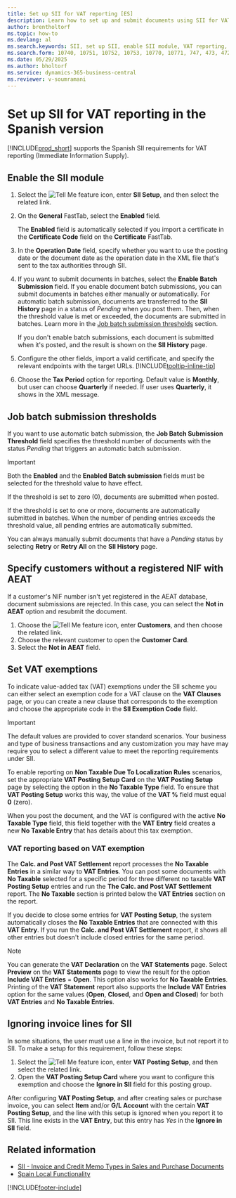 ```yaml
---
title: Set up SII for VAT reporting [ES]
description: Learn how to set up and submit documents using SII for VAT reporting in the Spanish version of Business Central.
author: brentholtorf
ms.topic: how-to
ms.devlang: al
ms.search.keywords: SII, set up SII, enable SII module, VAT reporting, Job batch submission thresholds, Set VAT exemptions, Ignore invoice lines, Spanish version
ms.search.form: 10740, 10751, 10752, 10753, 10770, 10771, 747, 473, 472
ms.date: 05/29/2025
ms.author: bholtorf
ms.service: dynamics-365-business-central
ms.reviewer: v-soumramani
---
```


# Set up SII for VAT reporting in the Spanish version

[!INCLUDE[prod_short](../../includes/prod_short.md)] supports the Spanish SII requirements for VAT reporting (Immediate Information Supply).  

## Enable the SII module

1. Select the ![Tell Me feature](../../media/ui-search/search_small.png "Tell me what you want to do") icon, enter **SII Setup**, and then select the related link.  
1. On the **General** FastTab, select the **Enabled** field.  

   The **Enabled** field is automatically selected if you import a certificate in the **Certificate Code** field on the **Certificate** FastTab.  

1. In the **Operation Date** field, specify whether you want to use the posting date or the document date as the operation date in the XML file that's sent to the tax authorities through SII.  
1. If you want to submit documents in batches, select the **Enable Batch Submission** field. If you enable document batch submissions, you can submit documents in batches either manually or automatically. For automatic batch submission, documents are transferred to the **SII History** page in a status of *Pending* when you post them. Then, when the threshold value is met or exceeded, the documents are submitted in batches. Learn more in the [Job batch submission thresholds](#job-batch-submission-thresholds) section.

   If you don't enable batch submissions, each document is submitted when it's posted, and the result is shown on the **SII History** page.

1. Configure the other fields, import a valid certificate, and specify the relevant endpoints with the target URLs. [!INCLUDE[tooltip-inline-tip](../../includes/tooltip-inline-tip_md.md)]
1. Choose the **Tax Period** option for reporting. Default value is **Monthly**, but user can choose **Quarterly** if needed. If user uses **Quarterly**, it shows in the XML message.  

## Job batch submission thresholds

If you want to use automatic batch submission, the **Job Batch Submission Threshold** field specifies the threshold number of documents with the status *Pending* that triggers an automatic batch submission.

> [!IMPORTANT]
> Both the **Enabled** and the **Enabled Batch submission** fields must be selected for the threshold value to have effect.  

If the threshold is set to zero (0), documents are submitted when posted.

If the threshold is set to one or more, documents are automatically submitted in batches. When the number of pending entries exceeds the threshold value, all pending entries are automatically submitted.  

You can always manually submit documents that have a *Pending* status by selecting **Retry** or **Retry All** on the **SII History** page.

## Specify customers without a registered NIF with AEAT

If a customer's NIF number isn't yet registered in the AEAT database, document submissions are rejected. In this case, you can select the **Not in AEAT** option and resubmit the document.

1. Choose the ![Tell Me feature](../../media/ui-search/search_small.png "Tell me what you want to do") icon, enter **Customers**, and then choose the related link.  
1. Choose the relevant customer to open the **Customer Card**.
1. Select the **Not in AEAT** field.

## Set VAT exemptions

To indicate value-added tax (VAT) exemptions under the SII scheme you can either select an exemption code for a VAT clause on the **VAT Clauses** page, or you can create a new clause that corresponds to the exemption and choose the appropriate code in the **SII Exemption Code** field.

>[!IMPORTANT]
> The default values are provided to cover standard scenarios. Your business and type of business transactions and any customization you may have may require you to select a different value to meet the reporting requirements under SII.

To enable reporting on **Non Taxable Due To Localization Rules** scenarios, set the appropriate **VAT Posting Setup Card** on the **VAT Posting Setup** page by selecting the option in the **No Taxable Type** field. To ensure that **VAT Posting Setup** works this way, the value of the **VAT %** field must equal **0** (zero).

When you post the document, and the VAT is configured with the active **No Taxable Type** field, this field together with the **VAT Entry** field creates a new **No Taxable Entry** that has details about this tax exemption.

### VAT reporting based on VAT exemption

The **Calc. and Post VAT Settlement** report processes the **No Taxable Entries** in a similar way to **VAT Entries**. You can post some documents with **No Taxable** selected for a specific period for three different no taxable **VAT Posting Setup** entries and run the **The Calc. and Post VAT Settlement** report. The **No Taxable** section is printed below the **VAT Entries** section on the report.

If you decide to close some entries for **VAT Posting Setup**, the system automatically closes the **No Taxable Entries** that are connected with this **VAT Entry**. If you run the **Calc. and Post VAT Settlement** report, it shows all other entries but doesn't include closed entries for the same period.

> [!NOTE]
> You can generate the **VAT Declaration** on the **VAT Statements** page. Select **Preview** on the **VAT Statements** page to view the result for the option **Include VAT Entries** = **Open**. This option also works for **No Taxable Entries**. Printing of the **VAT Statement** report also supports the **Include VAT Entries** option for the same values (**Open**, **Closed**, and **Open and Closed**) for both **VAT Entries** and **No Taxable Entries**.

## Ignoring invoice lines for SII

In some situations, the user must use a line in the invoice, but not report it to SII. To make a setup for this requirement, follow these steps:

1. Select the ![Tell Me feature](../../media/ui-search/search_small.png "Tell me what you want to do") icon, enter **VAT Posting Setup**, and then select the related link.
1. Open the **VAT Posting Setup Card** where you want to configure this exemption and choose the **Ignore in SII** field for this posting group.  

After configuring **VAT Posting Setup**, and after creating sales or purchase invoice, you can select **Item** and/or **G/L Account** with the certain **VAT Posting Setup**, and the line with this setup is ignored when you report it to SII. This line exists in the **VAT Entry**, but this entry has *Yes* in the **Ignore in SII** field.  

## Related information

- [SII - Invoice and Credit Memo Types in Sales and Purchase Documents](SII-invoice-types-sales-purchase-documents.md)
- [Spain Local Functionality](spain-local-functionality.md)

[!INCLUDE[footer-include](../../includes/footer-banner.md)]
